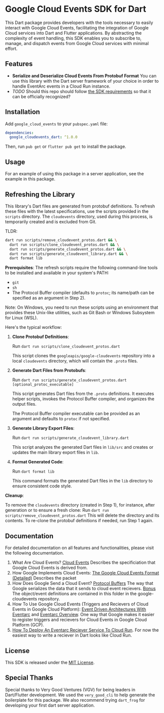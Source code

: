 # Google Cloud Events SDK for Dart

This Dart package provides developers with the tools necessary to easily interact with Google Cloud Events, facilitating the integration of Google Cloud services into Dart and Flutter applications. By abstracting the complexity of event handling, this SDK enables you to subscribe to, manage, and dispatch events from Google Cloud services with minimal effort.

## Features

- **Serialize and Deserialize Cloud Events From Protobuf Format** You can use this library with the Dart server framework of your choice in order to handle EventArc events in a Cloud Run instance.
- _TODO_ Should this repo should follow [the SDK requirements](https://github.com/cloudevents/spec/blob/v1.0.1/SDK.md) so that it can be officially recognized?

## Installation

Add `google_cloud_events` to your `pubspec.yaml` file:

```yaml
dependencies:
  google_cloudevents_dart: ^1.0.0
```

Then, run `pub get` or `flutter pub get` to install the package.

## Usage

For an example of using this package in a server application, see the example in this package.

## Refreshing the Library

This library's Dart files are generated from protobuf definitions. To refresh these files with the latest specifications, use the scripts provided in the `scripts` directory. The `cloudevents` directory, used during this process, is temporarily created and is excluded from Git.

TLDR:

```bash
dart run scripts/remove_cloudevent_protos.dart && \
  dart run scripts/clone_cloudevent_protos.dart && \
  dart run scripts/generate_cloudevent_protos.dart && \
  dart run scripts/generate_cloudevent_library.dart && \
  dart format lib
```

**Prerequisites**:
The refresh scripts require the following command-line tools to be installed and available in your system's PATH:
*   `git`
*   `sh`
*   The Protocol Buffer compiler (defaults to `protoc`; its name/path can be specified as an argument in Step 2).

Note: On Windows, you need to run these scripts using an environment that provides these Unix-like utilities, such as Git Bash or Windows Subsystem for Linux (WSL).


Here's the typical workflow:

1.  **Clone Protobuf Definitions**:

    Run `dart run scripts/clone_cloudevent_protos.dart`

    This script clones the `googleapis/google-cloudevents` repository into a local `cloudevents` directory, which will contain the `.proto` files.

2.  **Generate Dart Files from Protobufs**:
    
    Run `dart run scripts/generate_cloudevent_protos.dart [optional_protoc_executable]`

    This script generates Dart files from the `.proto` definitions. It executes helper scripts, invokes the Protocol Buffer compiler, and organizes the output files.
    
    The Protocol Buffer compiler executable can be provided as an argument and defaults to `protoc` if not specified.

3.  **Generate Library Export Files**:

    Run `dart run scripts/generate_cloudevent_library.dart`
    
    This script analyzes the generated Dart files in `lib/src` and creates or updates the main library export files in `lib`.

4.  **Format Generated Code**:

    Run `dart format lib`
    
    This command formats the generated Dart files in the `lib` directory to ensure consistent code style.


**Cleanup**:

To remove the `cloudevents` directory (created in Step 1), for instance, after generation or to ensure a fresh clone:
Run `dart run scripts/remove_cloudevent_protos.dart`
This will delete the directory and its contents. To re-clone the protobuf definitions if needed, run Step 1 again.

## Documentation

For detailed documentation on all features and functionalities, please visit the following documentation.

1. What Are Cloud Events? [Cloud Events](https://cloudevents.io/) Describes the specificiation that Google Cloud Events is derived from.
1. How Google Implements Cloud Events: [The Google Cloud Events Format (Detailed)](https://cloud.google.com/eventarc/docs/cloudevents#pubsub_1) Describes the packet
1. How Does Google Send a Cloud Event? [Protocol Buffers](https://protobuf.dev/getting-started/darttutorial/) The way that Google serializes the data that it sends to cloud event recievers. [Bonus](https://github.com/googleapis/google-cloudevents/tree/main/proto) The object/event definitions are contained in this folder in the google-cloudevents repository.
1. How To Use Google Cloud Events (Triggers and Recievers of Cloud Events in Google Cloud Platform): [Event Driven Architectures With Eventarc](https://cloud.google.com/datastore/docs/eventarc) and [Eventarc Overview](https://cloud.google.com/eventarc/docs/overview). One way that Google makes it easier to register triggers and recievers for Cloud Events in Google Cloud Platform (GCP).
1. [How To Deploy An Eventarc Reciever Service To Cloud Run](https://cloud.google.com/eventarc/docs/run/create-trigger-storage-gcloud). For now the easiest way to write a reciever in Dart looks like Cloud Run.

## License

This SDK is released under the [MIT License](LICENSE).

## Special Thanks

Special thanks to Very Good Ventures (VGV) for being leaders in Dart/Flutter development. We used the `very_good_cli` to help generate the boilerplate for this package. We also recommend trying `dart_frog` for developing your first dart server application.

